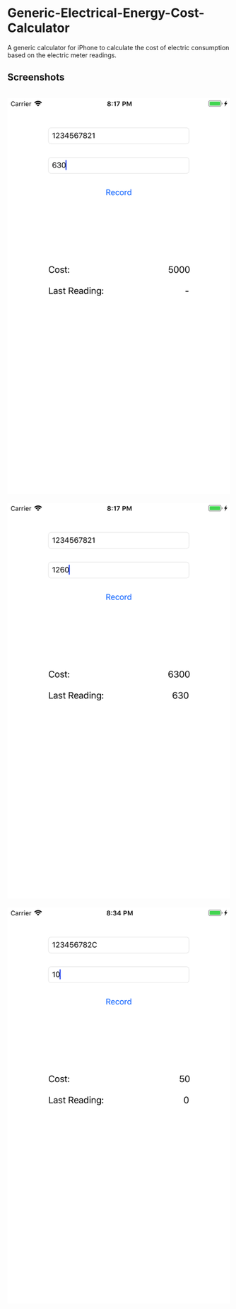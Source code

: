 # Generic-Electrical-Energy-Cost-Calculator
A generic calculator for iPhone to calculate the cost of electric consumption based on the electric meter readings.

## Screenshots
&nbsp;&nbsp;&nbsp;
![](https://raw.githubusercontent.com/shoaibahmedqureshi/Generic-Electrical-Energy-Cost-Calculator/master/Simulator%20Screen%20Shot%20-%20iPhone%208%20Plus%20-%202019-02-23%20at%2020.17.00.png)
&nbsp;&nbsp;&nbsp;
![](https://raw.githubusercontent.com/shoaibahmedqureshi/Generic-Electrical-Energy-Cost-Calculator/master/Simulator%20Screen%20Shot%20-%20iPhone%208%20Plus%20-%202019-02-23%20at%2020.17.31.png)
&nbsp;&nbsp;&nbsp;
![](https://raw.githubusercontent.com/shoaibahmedqureshi/Generic-Electrical-Energy-Cost-Calculator/master/Simulator%20Screen%20Shot%20-%20iPhone%208%20Plus%20-%202019-02-23%20at%2020.34.05.png)




